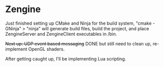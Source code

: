 Zengine
=======

Just finished setting up CMake and Ninja for the build system, "cmake -GNinja" > "ninja" will generate build files, build the project, and place ZengineServer and ZengineClient executables in /bin.

~~Next up: UDP event based messaging~~ DONE but still need to clean up, 
re-implement OpenGL shaders.

After getting caught up, I'll be implementing Lua scripting.
